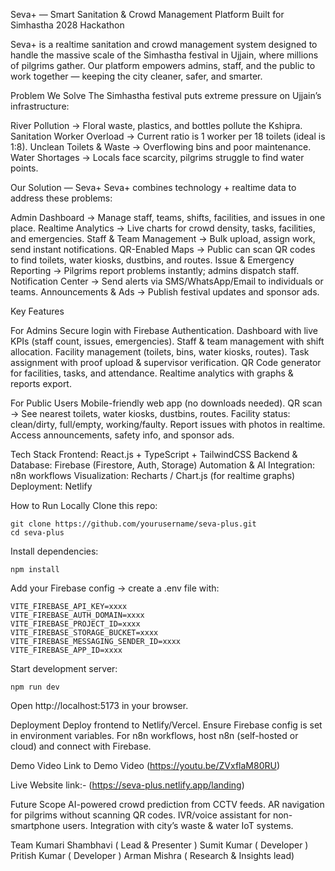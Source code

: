  Seva+ — Smart Sanitation & Crowd Management Platform
 Built for Simhastha 2028 Hackathon

Seva+ is a realtime sanitation and crowd management system designed to handle the massive scale of the Simhastha festival in Ujjain, where millions of pilgrims gather.
Our platform empowers admins, staff, and the public to work together — keeping the city cleaner, safer, and smarter.

Problem We Solve
The Simhastha festival puts extreme pressure on Ujjain’s infrastructure:

 River Pollution → Floral waste, plastics, and bottles pollute the Kshipra.
 Sanitation Worker Overload → Current ratio is 1 worker per 18 toilets (ideal is 1:8).
 Unclean Toilets & Waste → Overflowing bins and poor maintenance.
 Water Shortages → Locals face scarcity, pilgrims struggle to find water points.
 
Our Solution — Seva+
Seva+ combines technology + realtime data to address these problems:

 Admin Dashboard → Manage staff, teams, shifts, facilities, and issues in one place.
 Realtime Analytics → Live charts for crowd density, tasks, facilities, and emergencies.
 Staff & Team Management → Bulk upload, assign work, send instant notifications.
 QR-Enabled Maps → Public can scan QR codes to find toilets, water kiosks, dustbins, and routes.
 Issue & Emergency Reporting → Pilgrims report problems instantly; admins dispatch staff.
 Notification Center → Send alerts via SMS/WhatsApp/Email to individuals or teams.
 Announcements & Ads → Publish festival updates and sponsor ads.
 
Key Features

For Admins
Secure login with Firebase Authentication.
Dashboard with live KPIs (staff count, issues, emergencies).
Staff & team management with shift allocation.
Facility management (toilets, bins, water kiosks, routes).
Task assignment with proof upload & supervisor verification.
QR Code generator for facilities, tasks, and attendance.
Realtime analytics with graphs & reports export.

For Public Users
Mobile-friendly web app (no downloads needed).
QR scan → See nearest toilets, water kiosks, dustbins, routes.
Facility status: clean/dirty, full/empty, working/faulty.
Report issues with photos in realtime.
Access announcements, safety info, and sponsor ads.


Tech Stack
Frontend: React.js + TypeScript + TailwindCSS
Backend & Database: Firebase (Firestore, Auth, Storage)
Automation & AI Integration: n8n workflows
Visualization: Recharts / Chart.js (for realtime graphs)
Deployment: Netlify 


How to Run Locally
Clone this repo:
```
git clone https://github.com/yourusername/seva-plus.git
cd seva-plus
```

Install dependencies:
```
npm install
```

Add your Firebase config → create a .env file with:
```
VITE_FIREBASE_API_KEY=xxxx
VITE_FIREBASE_AUTH_DOMAIN=xxxx
VITE_FIREBASE_PROJECT_ID=xxxx
VITE_FIREBASE_STORAGE_BUCKET=xxxx
VITE_FIREBASE_MESSAGING_SENDER_ID=xxxx
VITE_FIREBASE_APP_ID=xxxx
```

Start development server:
```
npm run dev
```

Open http://localhost:5173
 in your browser.

Deployment
Deploy frontend to Netlify/Vercel.
Ensure Firebase config is set in environment variables.
For n8n workflows, host n8n (self-hosted or cloud) and connect with Firebase.

Demo Video
Link to Demo Video
(https://youtu.be/ZVxflaM80RU)

Live Website link:- 
(https://seva-plus.netlify.app/landing)

Future Scope
AI-powered crowd prediction from CCTV feeds.
AR navigation for pilgrims without scanning QR codes.
IVR/voice assistant for non-smartphone users.
Integration with city’s waste & water IoT systems.

Team
Kumari Shambhavi ( Lead & Presenter )
Sumit Kumar ( Developer )
Pritish Kumar ( Developer )
Arman Mishra ( Research & Insights lead)
